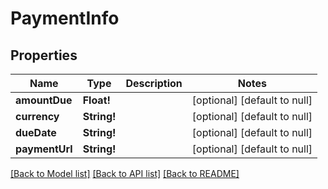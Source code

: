 # PaymentInfo

## Properties
Name | Type | Description | Notes
------------ | ------------- | ------------- | -------------
**amountDue** | **Float!** |  | [optional] [default to null]
**currency** | **String!** |  | [optional] [default to null]
**dueDate** | **String!** |  | [optional] [default to null]
**paymentUrl** | **String!** |  | [optional] [default to null]

[[Back to Model list]](../README.md#documentation-for-models) [[Back to API list]](../README.md#documentation-for-api-endpoints) [[Back to README]](../README.md)


